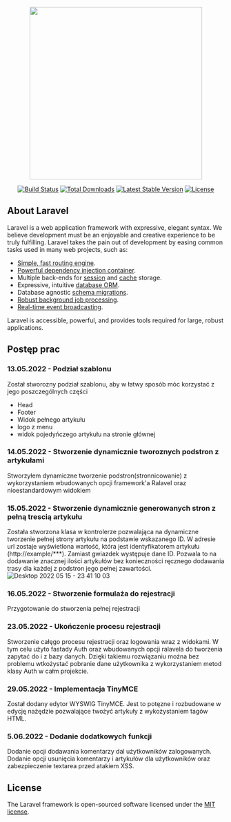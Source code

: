<p align="center"><a href="https://laravel.com" target="_blank"><img src="https://raw.githubusercontent.com/laravel/art/master/logo-lockup/5%20SVG/2%20CMYK/1%20Full%20Color/laravel-logolockup-cmyk-red.svg" width="400"></a></p>

<p align="center">
<a href="https://travis-ci.org/laravel/framework"><img src="https://travis-ci.org/laravel/framework.svg" alt="Build Status"></a>
<a href="https://packagist.org/packages/laravel/framework"><img src="https://img.shields.io/packagist/dt/laravel/framework" alt="Total Downloads"></a>
<a href="https://packagist.org/packages/laravel/framework"><img src="https://img.shields.io/packagist/v/laravel/framework" alt="Latest Stable Version"></a>
<a href="https://packagist.org/packages/laravel/framework"><img src="https://img.shields.io/packagist/l/laravel/framework" alt="License"></a>
</p>

## About Laravel

Laravel is a web application framework with expressive, elegant syntax. We believe development must be an enjoyable and creative experience to be truly fulfilling. Laravel takes the pain out of development by easing common tasks used in many web projects, such as:

- [Simple, fast routing engine](https://laravel.com/docs/routing).
- [Powerful dependency injection container](https://laravel.com/docs/container).
- Multiple back-ends for [session](https://laravel.com/docs/session) and [cache](https://laravel.com/docs/cache) storage.
- Expressive, intuitive [database ORM](https://laravel.com/docs/eloquent).
- Database agnostic [schema migrations](https://laravel.com/docs/migrations).
- [Robust background job processing](https://laravel.com/docs/queues).
- [Real-time event broadcasting](https://laravel.com/docs/broadcasting).

Laravel is accessible, powerful, and provides tools required for large, robust applications.

## Postęp prac

### 13.05.2022 - Podział szablonu
Został stworozny podział szablonu, aby w łatwy sposób móc korzystać z jego poszczególnych części
- Head
- Footer
- Widok pełnego artykułu
- logo z menu
- widok pojedyńczego artykułu na stronie głównej
### 14.05.2022 - Stworzenie dynamicznie tworoznych podstron z artykułami

Stworzyłem dynamiczne tworzenie podstron(stronnicowanie) z wykorzystaniem wbudowanych opcji framework'a Ralavel oraz nioestandardowym widokiem
### 15.05.2022 - Stworzenie dynamicznie generowanych stron z pełną trescią artykułu

Została stworzona klasa w kontrolerze pozwalająca na dynamiczne tworzenie pełnej strony artykułu na podstawie wskazanego ID.
W adresie url zostaje wyświetlona wartość, która jest identyfikatorem artykułu (http://example/***). Zamiast gwiazdek występuje dane ID.
Pozwala to na dodawanie znacznej ilości artykułów bez konieczności ręcznego dodawania trasy dla każdej z podstron jego pełnej zawartości.
![Desktop 2022 05 15 - 23 41 10 03](https://user-images.githubusercontent.com/77799976/168495852-7f54217e-caf9-47e8-ab0b-636ab0f9d25f.gif)

### 16.05.2022 - Stworzenie formulaża do rejestracji

Przygotowanie do stworzenia pełnej rejestracji

### 23.05.2022 - Ukończenie procesu rejestracji

Stworzenie całęgo procesu rejestracji oraz logowania wraz z widokami. W tym celu użyto fastady Auth oraz wbudowanych opcji ralavela do tworzenia zapytać do i z bazy danych. Dzięki takiemu rozwiązaniu można bez problemu wtkożystać pobranie dane użytkownika z wykorzystaniem metod klasy Auth w całm projekcie.

### 29.05.2022 - Implementacja TinyMCE

Został dodany edytor WYSWIG TinyMCE. Jest to potęzne i rozbudowane w edycję nażędzie pozwalające twożyć artykuły z wykożystaniem tagów HTML.

### 5.06.2022 - Dodanie dodatkowych funkcji

Dodanie opcji dodawania komentarzy dal użytkowników zalogowanych. Dodanie opcji usunięcia komentarzy i artykułów dla użytkowników oraz zabezpieczenie textarea przed atakiem XSS.

## License

The Laravel framework is open-sourced software licensed under the [MIT license](https://opensource.org/licenses/MIT).

